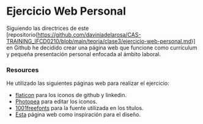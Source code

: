 # Ejercicio Web Personal
Siguiendo las directrices de este [repositorio(https://github.com/daviniadelarosa/CAS-TRAINING_IFCD0210/blob/main/teoria/clase3/ejercicio-web-personal.md)] en Github he decidido crear una página web que funcione como currículum y pequeña presentación personal enfocada al ámbito laboral.

### Resources
He utilizado las siguientes páginas web para realizar el ejercicio:
-  [flaticon](https://www.flaticon.es/) para los iconos de github y linkedin.
-  [Photopea](https://www.photopea.com/) para editar los iconos.
-  [1001freefonts](https://www.1001freefonts.com/) para la fuente utilizada en los títulos.
-  [Esta](https://www.jeyausten.com/) página web como inspiración para el diseño.